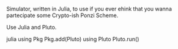 
Simulator, written in Julia, to use if you ever ehink that you wanna partecipate some Crypto-ish Ponzi Scheme.

Use Julia and Pluto.

julia using Pkg Pkg.add(Pluto) using Pluto Pluto.run()


